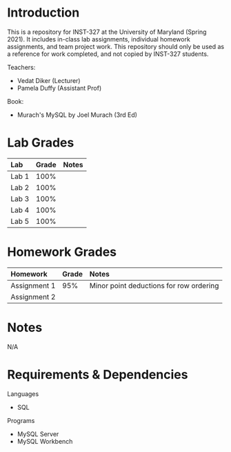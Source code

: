 # Introduction
This is a repository for INST-327 at the University of Maryland (Spring 2021). It includes in-class lab assignments, individual homework assignments, and team project work. This repository should only be used as a reference for work completed, and not copied by INST-327 students.

Teachers:
- Vedat Diker (Lecturer)
- Pamela Duffy (Assistant Prof)

Book:
- Murach's MySQL by Joel Murach (3rd Ed)

# Lab Grades

|Lab|Grade|Notes|
|:-|:-|:-|
|Lab 1|100%|
|Lab 2|100%|
|Lab 3|100%|
|Lab 4|100%|
|Lab 5|100%|

# Homework Grades

|Homework|Grade|Notes|
|:-|:-|:-|
|Assignment 1|95%|Minor point deductions for row ordering|
|Assignment 2||

# Notes
N/A

# Requirements & Dependencies
Languages
- SQL

Programs
- MySQL Server
- MySQL Workbench
